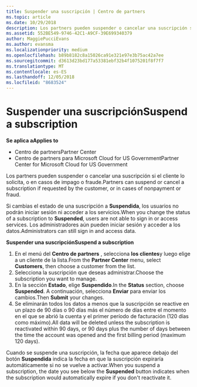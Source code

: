 ```yaml
---
title: Suspender una suscripción | Centro de partners
ms.topic: article
ms.date: 10/29/2018
description: Los partners pueden suspender o cancelar una suscripción si el cliente lo solicita, o en casos de impago o fraude.
ms.assetid: 552BE549-9746-42C1-A9CF-39E699340379
author: MaggiePucciEvans
ms.author: evansma
ms.localizationpriority: medium
ms.openlocfilehash: b89b8182c8a15026ca91e321e97e3b75ac42a7ee
ms.sourcegitcommit: d3613d23bd177a53381ebf32b4f1075201f8f7f7
ms.translationtype: MT
ms.contentlocale: es-ES
ms.lasthandoff: 12/05/2018
ms.locfileid: "8683524"
---
```

# <a name="suspend-a-subscription"></a><span data-ttu-id="ecb93-103">Suspender una suscripción</span><span class="sxs-lookup"><span data-stu-id="ecb93-103">Suspend a subscription</span></span>

**<span data-ttu-id="ecb93-104">Se aplica a</span><span class="sxs-lookup"><span data-stu-id="ecb93-104">Applies to</span></span>**

-  <span data-ttu-id="ecb93-105">Centro de partners</span><span class="sxs-lookup"><span data-stu-id="ecb93-105">Partner Center</span></span>
-  <span data-ttu-id="ecb93-106">Centro de partners para Microsoft Cloud for US Government</span><span class="sxs-lookup"><span data-stu-id="ecb93-106">Partner Center for Microsoft Cloud for US Government</span></span>


<span data-ttu-id="ecb93-107">Los partners pueden suspender o cancelar una suscripción si el cliente lo solicita, o en casos de impago o fraude.</span><span class="sxs-lookup"><span data-stu-id="ecb93-107">Partners can suspend or cancel a subscription if requested by the customer, or in cases of nonpayment or fraud.</span></span>

<span data-ttu-id="ecb93-108">Si cambias el estado de una suscripción a **Suspendida**, los usuarios no podrán iniciar sesión ni acceder a los servicios.</span><span class="sxs-lookup"><span data-stu-id="ecb93-108">When you change the status of a subscription to **Suspended**, users are not able to sign in or access services.</span></span> <span data-ttu-id="ecb93-109">Los administradores aún pueden iniciar sesión y acceder a los datos.</span><span class="sxs-lookup"><span data-stu-id="ecb93-109">Administrators can still sign in and access data.</span></span>

**<span data-ttu-id="ecb93-110">Suspender una suscripción</span><span class="sxs-lookup"><span data-stu-id="ecb93-110">Suspend a subscription</span></span>**

1.  <span data-ttu-id="ecb93-111">En el menú del **Centro de partners** , selecciona **los clientes**y luego elige a un cliente de la lista.</span><span class="sxs-lookup"><span data-stu-id="ecb93-111">From the **Partner Center** menu, select **Customers**, then choose a customer from the list.</span></span>
2.  <span data-ttu-id="ecb93-112">Selecciona la suscripción que deseas administrar.</span><span class="sxs-lookup"><span data-stu-id="ecb93-112">Choose the subscription you want to manage.</span></span>
3.  <span data-ttu-id="ecb93-113">En la sección **Estado**, elige **Suspendido**.</span><span class="sxs-lookup"><span data-stu-id="ecb93-113">In the **Status** section, choose **Suspended**.</span></span> <span data-ttu-id="ecb93-114">A continuación, selecciona **Enviar** para enviar los cambios.</span><span class="sxs-lookup"><span data-stu-id="ecb93-114">Then **Submit** your changes.</span></span>
4.  <span data-ttu-id="ecb93-115">Se eliminarán todos los datos a menos que la suscripción se reactive en un plazo de 90 días o 90 días más el número de días entre el momento en el que se abrió la cuenta y el primer período de facturación (120 días como máximo).</span><span class="sxs-lookup"><span data-stu-id="ecb93-115">All data will be deleted unless the subscription is reactivated within 90 days, or 90 days plus the number of days between the time the account was opened and the first billing period (maximum 120 days).</span></span>

<span data-ttu-id="ecb93-116">Cuando se suspende una suscripción, la fecha que aparece debajo del botón **Suspendida** indica la fecha en que la suscripción expiraría automáticamente si no se vuelve a activar.</span><span class="sxs-lookup"><span data-stu-id="ecb93-116">When you suspend a subscription, the date you see below the **Suspended** button indicates when the subscription would automatically expire if you don't reactivate it.</span></span> 
